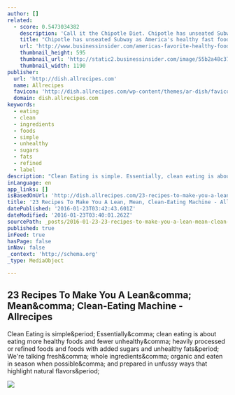```yaml
---
author: []
related:
  - score: 0.5473034382
    description: 'Call it the Chipotle Diet. Chipotle has unseated Subway as the healthy fast food of choice, with people across the internet heralding the positive effects of eating at the burrito chain. One California man found fame by eating Chipotle for several months and retaining a bodybuilder physique.'
    title: "Chipotle has unseated Subway as America's healthy fast food of choice"
    url: 'http://www.businessinsider.com/americas-favorite-healthy-food-is-chipotle-2015-7'
    thumbnail_height: 595
    thumbnail_url: 'http://static2.businessinsider.com/image/55b2a48c371d2277018b987c-1190-625/chipotle-has-unseated-subway-as-americas-healthy-fast-food-of-choice.jpg'
    thumbnail_width: 1190
publisher:
  url: 'http://dish.allrecipes.com'
  name: Allrecipes
  favicon: 'http://dish.allrecipes.com/wp-content/themes/ar-dish/favicon-96x96.png'
  domain: dish.allrecipes.com
keywords:
  - eating
  - clean
  - ingredients
  - foods
  - simple
  - unhealthy
  - sugars
  - fats
  - refined
  - label
description: "Clean Eating is simple. Essentially, clean eating is about eating more healthy foods and fewer unhealthy, heavily processed or refined foods and foods with added sugars and unhealthy fats. We're talking fresh, whole ingredients, organic and eaten in season when possible, and prepared in unfussy ways that highlight natural flavors."
inLanguage: en
app_links: []
isBasedOnUrl: 'http://dish.allrecipes.com/23-recipes-to-make-you-a-lean-mean-clean-eating-machine/'
title: '23 Recipes To Make You A Lean, Mean, Clean-Eating Machine - Allrecipes'
datePublished: '2016-01-23T03:42:43.601Z'
dateModified: '2016-01-23T03:40:01.262Z'
sourcePath: _posts/2016-01-23-23-recipes-to-make-you-a-lean-mean-clean-eating-machine-.md
published: true
inFeed: true
hasPage: false
inNav: false
_context: 'http://schema.org'
_type: MediaObject

---
```

<article style=""><h1>23 Recipes To Make You A Lean&amp;comma; Mean&amp;comma; Clean-Eating Machine - Allrecipes</h1><p>Clean Eating is simple&amp;period; Essentially&amp;comma; clean eating is about eating more healthy foods and fewer unhealthy&amp;comma; heavily processed or refined foods and foods with added sugars and unhealthy fats&amp;period; We're talking fresh&amp;comma; whole ingredients&amp;comma; organic and eaten in season when possible&amp;comma; and prepared in unfussy ways that highlight natural flavors&amp;period;</p><img src="http://dish.allrecipes.com/wp-content/uploads/2015/08/2423808_Roasted-Tomato-Balsamic-Vinaigrette_Photo-by-lutzflcat.jpg" /></article>